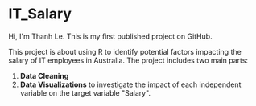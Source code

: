 # IT_Salary

Hi, I'm Thanh Le. This is my first published project on GitHub.

This project is about using R to identify potential factors impacting the salary of IT employees in Australia. The project includes two main parts:

1. **Data Cleaning**
2. **Data Visualizations** to investigate the impact of each independent variable on the target variable "Salary".



